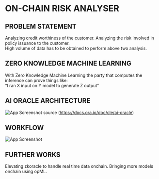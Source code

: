 
# ON-CHAIN RISK ANALYSER




## PROBLEM STATEMENT
Analyzing credit worthiness of the
customer.
Analyzing the risk involved in policy
issuance to the customer.             
High volume of data has to be obtained to
perform above two analysis.
## ZERO KNOWLEDGE MACHINE LEARNING
With Zero Knowledge Machine Learning the party that
computes the inference can prove things like:  
“I ran X input on Y model to generate Z output”
## AI ORACLE ARCHITECTURE

![App Screenshot](https://via.placeholder.com/468x300?text=App+Screenshot+Here)
   source     (https://docs.ora.io/doc/cle/ai-oracle)


## WORKFLOW
![App Screenshot](https://via.placeholder.com/468x300?text=App+Screenshot+Here)

## FURTHER WORKS
Elevating zkoracle to handle real time data onchain.
Bringing more models onchain using opML.